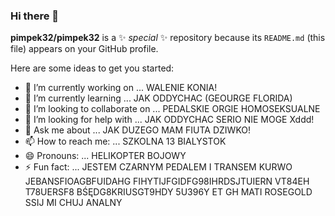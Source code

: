 ### Hi there 👋


**pimpek32/pimpek32** is a ✨ _special_ ✨ repository because its `README.md` (this file) appears on your GitHub profile.

Here are some ideas to get you started:

- 🔭 I’m currently working on ... WALENIE KONIA!
- 🌱 I’m currently learning ... JAK ODDYCHAC (GEOURGE FLORIDA)
- 👯 I’m looking to collaborate on ... PEDALSKIE ORGIE HOMOSEKSUALNE
- 🤔 I’m looking for help with ... JAK ODDYCHAC SERIO NIE MOGE Xddd!
- 💬 Ask me about ... JAK DUZEGO MAM FIUTA DZIWKO!
- 📫 How to reach me: ... SZKOLNA 13 BIALYSTOK
- 😄 Pronouns: ... HELIKOPTER BOJOWY
- ⚡ Fun fact: ... JESTEM CZARNYM PEDALEM I TRANSEM KURWO JEBANSFIOAGBFUIDAHG FIHYTIJFGIDFG98IHRDSJTUIERN VT84EH T78UERSF8 BŚĘDG8KRIUSGT9HDY 5U396Y ET GH MATI ROSEGOLD SSIJ MI CHUJ ANALNY

